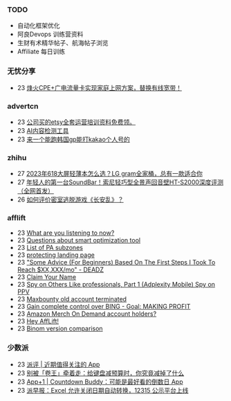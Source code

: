 ### TODO
-  自动化框架优化
-  阿良Devops 训练营资料
-  生财有术精华帖子、航海帖子浏览
-  Affiliate 每日训练

### 无忧分享
<!-- ruyo:START -->
-  23 [烽火CPE+广电流量卡实现家庭上网方案，替换有线宽带！](https://51.ruyo.net/18455.html)<!-- ruyo:END -->

### advertcn
<!-- advertcn:START -->
-  23 [公司买的etsy全套运营培训资料免费领。](https://www.advertcn.com/forum.php?mod=viewthread&tid=112647)
-  23 [AI内容检测工具](https://www.advertcn.com/forum.php?mod=viewthread&tid=112644)
-  23 [来一个能跑韩国gp能打kakao个人号的](https://www.advertcn.com/forum.php?mod=viewthread&tid=112637)<!-- advertcn:END -->

### zhihu
<!-- zhihu:START -->
-  27 [2023年618大屏轻薄本怎么选？LG gram全家桶，总有一款适合你](http://zhuanlan.zhihu.com/p/632641888?utm_campaign=rss&utm_medium=rss&utm_source=rss&utm_content=title)
-  27 [年轻人的第一台SoundBar！索尼轻巧型全景声回音壁HT-S2000深度评测（全网首发）](http://zhuanlan.zhihu.com/p/630990296?utm_campaign=rss&utm_medium=rss&utm_source=rss&utm_content=title)
-  26 [如何评价密室逃脱游戏《长安乱》？](http://www.zhihu.com/question/563950552/answer/3045961312?utm_campaign=rss&utm_medium=rss&utm_source=rss&utm_content=title)<!-- zhihu:END -->

### afflift
<!-- afflift:START -->
-  23 [What are you listening to now?](https://afflift.com/f/threads/what-are-you-listening-to-now.11843/)
-  23 [Questions about smart optimization tool](https://afflift.com/f/threads/questions-about-smart-optimization-tool.11650/)
-  23 [List of PA subzones](https://afflift.com/f/threads/list-of-pa-subzones.11824/)
-  23 [protecting landing page](https://afflift.com/f/threads/protecting-landing-page.11838/)
-  23 [&quot;Some Advice &lpar;For Beginners&rpar; Based On The First Steps I Took To Reach $XX,XXX/mo&quot; - DEADZ](https://afflift.com/f/threads/some-advice-for-beginners-based-on-the-first-steps-i-took-to-reach-xx-xxx-mo-deadz.2016/)
-  23 [Claim Your Name](https://afflift.com/f/threads/claim-your-name.8300/)
-  23 [Spy on Others Like professionals, Part 1 &lpar;Adplexity Mobile&rpar; Spy on PPV](https://afflift.com/f/threads/spy-on-others-like-professionals-part-1-adplexity-mobile-spy-on-ppv.6109/)
-  23 [Maxbounty old account terminated](https://afflift.com/f/threads/maxbounty-old-account-terminated.11841/)
-  23 [Gain complete control over BING - Goal: MAKING PROFIT](https://afflift.com/f/threads/gain-complete-control-over-bing-goal-making-profit.10586/)
-  23 [Amazon Merch On Demand account holders?](https://afflift.com/f/threads/amazon-merch-on-demand-account-holders.11831/)
-  23 [Hey AffLift!](https://afflift.com/f/threads/hey-afflift.11834/)
-  23 [Binom version comparison](https://afflift.com/f/threads/binom-version-comparison.11806/)<!-- afflift:END -->

### 少数派
<!-- sspai:START -->
-  23 [派评 | 近期值得关注的 App](https://sspai.com/post/83806)
-  23 [别被「卷王」牵着走：给键盘减预算时，你究竟减掉了什么](https://sspai.com/post/83797)
-  23 [App+1 | Countdown Buddy：可能是最好看的倒数日 App](https://sspai.com/post/83729)
-  23 [派早报：Excel 允许关闭日期自动转换，12315 公示平台上线](https://sspai.com/post/83764)<!-- sspai:END -->
